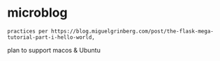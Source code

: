 # microblog
    practices per https://blog.miguelgrinberg.com/post/the-flask-mega-tutorial-part-i-hello-world,  
plan to support macos &amp; Ubuntu
